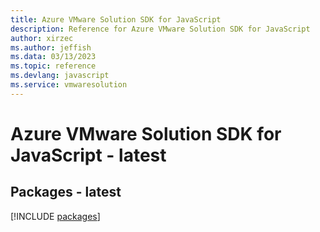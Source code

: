 ```yaml
---
title: Azure VMware Solution SDK for JavaScript
description: Reference for Azure VMware Solution SDK for JavaScript
author: xirzec
ms.author: jeffish
ms.data: 03/13/2023
ms.topic: reference
ms.devlang: javascript
ms.service: vmwaresolution
---
```

# Azure VMware Solution SDK for JavaScript - latest
## Packages - latest
[!INCLUDE [packages](vmware-solution-index.md)]